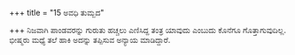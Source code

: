 +++
title = "15 ಅವಧಿ ತುಮ್ಬದ"

+++
ನಿಜವಾಗಿ ಪಾಂಡವರನ್ನು ಗುರುತು ಹಚ್ಚಲು ಎಣಿಸಿದ್ದ ತಂತ್ರ ಯಾವುದು ಎಂಬುದು ಕೊನೆಗೂ ಗೊತ್ತಾಗುವುದಿಲ್ಲ. ಭೀಷ್ಮರು ಮಧ್ಯೆ ತಲೆ ಹಾಕಿ ಅದನ್ನು ತಪ್ಪಿಸುವ ಅನ್ಯಾಯ ಮಾಡಿದ್ದಾರೆ.